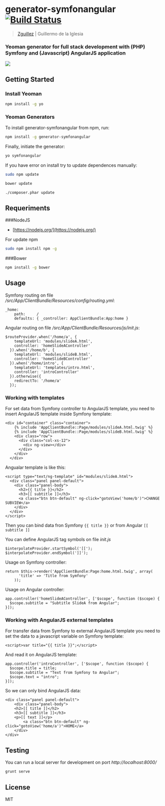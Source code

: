 # generator-symfonangular [![Build Status](https://secure.travis-ci.org/zguillez/generator-symfonangular.png?branch=master)](https://travis-ci.org/zguillez/generator-symfonangular)

> [Zguillez](https://zguillez.io) | Guillermo de la Iglesia

### Yeoman generator for full stack development with (PHP) Symfony and (Javascript) AngularJS application

![](http://zguillez.github.io/img/symfonangular.png)

## Getting Started

### Install Yeoman

```bash
npm install -g yo
```

### Yeoman Generators

To install generator-symfonangular from npm, run:

```bash
npm install -g generator-symfonangular
```

Finally, initiate the generator:

```bash
yo symfonangular
```

If you have error on install try to update dependences manually:

```bash
sudo npm update
```

```bash
bower update
```

```bash
./composer.phar update
```
## Requeriments

###NodeJS

* [https://nodejs.org/](https://nodejs.org/)

For update npm

```bash
sudo npm install npm -g
```

###Bower

```bash
npm install -g bower
```

## Usage

Symfony routing on file */src/App/ClientBundle/Resources/config/routing.yml*:

	_home:
	    path:     /
	    defaults: { _controller: AppClientBundle:App:home }
 
Angular routing on file */src/App/ClientBundle/Resources/js/init.js*:

	$routeProvider.when('/home/a', {
	    templateUrl: 'modules/slideA.html',
	    controller: 'homeSlideAController'
	  }).when('/home/b', {
	    templateUrl: 'modules/slideB.html',
	    controller: 'homeSlideBController'
	  }).when('/home/intro', {
	    templateUrl: 'templates/intro.html',
	    controller: 'introController'
	  }).otherwise({
	    redirectTo: '/home/a'
	  });

### Working with templates

For set data from Symfony controller to AngularJS template, you need to insert AngularJS template inside Symfony template:

	<div id="container" class="container">
	    {% include 'AppClientBundle::Page/modules/slideA.html.twig' %}
	    {% include 'AppClientBundle::Page/modules/slideB.html.twig' %}
	    <div class="row">
	      <div class="col-xs-12">
	        <div ng-view></div>
	      </div>
	    </div>
	  </div>

Angualar template is like this:

	<script type="text/ng-template" id="modules/slideA.html">
	  <div class="panel panel-default">
	    <div class="panel-body">
	      <h2>{{ title }}</h2>
	      <h3>[[ subtitle ]]</h3>
	      <a class="btn btn-default" ng-click="gotoView('home/b')">CHANGE SUBVIEW</a>
	    </div>
	  </div>
	</script>

Then you can bind data fron Symfony ```{{ title }}``` or from Angular ```[[ subtitle ]]```

You can define AngularJS tag symbols on file *init.js*

	$interpolateProvider.startSymbol('[[');
	$interpolateProvider.endSymbol(']]');

Usage on Symfony controller:

	return $this->render('AppClientBundle:Page:home.html.twig', array(
	      'title' => 'Title from Symfony'
	    ));

Usage on Angular controller:

	app.controller('homeSlideAController', ['$scope', function ($scope) {
	  $scope.subtitle = "Subtitle SlideA from Angular";
	}]);

### Working with AngularJS external templates

For transfer data from Symfony to external AngularJS template you need to set the data to a javascript variable on Symfony template:

	<script>var title="{{ title }}";</script>

And read it on AngularJS template:

	app.controller('introController', ['$scope', function ($scope) {
	  $scope.title = title;
	  $scope.subtitle = "Text from Symfony to Angular";
	  $scope.text = "intro";
	}]);

So we can only bind AngularJS data:

	<div class="panel panel-default">
		<div class="panel-body">
	    <h2>[[ title ]]</h2>
	    <h3>[[ subtitle ]]</h3>
	    <p>[[ text ]]</p>
			<a class="btn btn-default" ng-click="gotoView('home/a')">HOME</a>
		</div>
	</div>

## Testing

You can run a local server for development on port *http://localhost:8000/*

```bash
grunt serve
```

## License

MIT